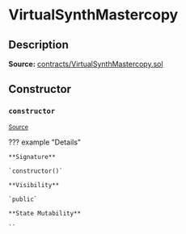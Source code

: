 # VirtualSynthMastercopy

## Description

**Source:** [contracts/VirtualSynthMastercopy.sol](https://github.com/Synthetixio/synthetix/tree/v2.61.0/contracts/VirtualSynthMastercopy.sol)

## Constructor

### `constructor`

<sub>[Source](https://github.com/Synthetixio/synthetix/tree/v2.61.0/contracts/VirtualSynthMastercopy.sol#L9)</sub>

??? example "Details"

    **Signature**

    `constructor()`

    **Visibility**

    `public`

    **State Mutability**

    ``
